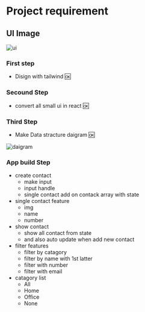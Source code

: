 # Project requirement

## UI Image

![ui](https://assets.materialup.com/uploads/06820be3-9867-4b56-9f90-3d446b6179da/preview.png)

### First step

- Disign with tailwind 🆗

### Secound Step

- convert all small ui in react 🆗

### Third Step

- Make Data stracture daigram 🆗

![daigram](https://img001.prntscr.com/file/img001/5V7WDs15TWqVIJuDBWiI_w.png)

### App build Step

- create contact
  - make input
  - input handle
  - single contact add on contack array with state
- single contact feature
  - img
  - name
  - number
- show contact
  - show all contact from state
  - and also auto update when add new contact
- filter features
  - filter by catagory
  - filter by name with 1st latter
  - filter with number
  - filter with email
- catagory list
  - All
  - Home
  - Office
  - None
